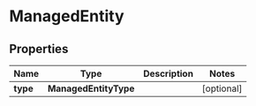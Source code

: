 

# ManagedEntity


## Properties

| Name | Type | Description | Notes |
|------------ | ------------- | ------------- | -------------|
|**type** | **ManagedEntityType** |  |  [optional] |



